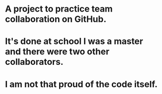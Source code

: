 # A project to practice team collaboration on GitHub.
# It's done at school I was a master and there were two other collaborators. 
# I am not that proud of the code itself.
